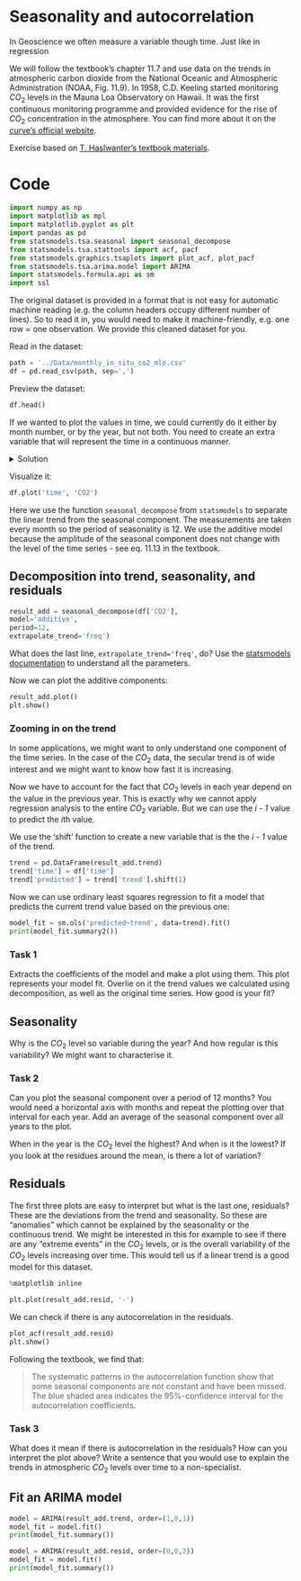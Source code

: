 # Seasonality and autocorrelation


In Geoscience we often measure a variable though time. Just like in
regression

We will follow the textbook’s chapter 11.7 and use data on the trends in
atmospheric carbon dioxide from the National Oceanic and Atmospheric
Administration (NOAA, Fig. 11.9). In 1958, C.D. Keeling started
monitoring $CO_2$ levels in the Mauna Loa Observatory on Hawaii. It was
the first continuous monitoring programme and provided evidence for the
rise of $CO_2$ concentration in the atmosphere. You can find more about
it on the [curve’s official website](https://keelingcurve.ucsd.edu/).

Exercise based on [T. Haslwanter’s textbook
materials](https://github.com/thomas-haslwanter/statsintro-python-2e/blob/master/ipynbs/11_timeSeries.ipynb).

# Code

``` python
import numpy as np
import matplotlib as mpl
import matplotlib.pyplot as plt
import pandas as pd
from statsmodels.tsa.seasonal import seasonal_decompose
from statsmodels.tsa.stattools import acf, pacf
from statsmodels.graphics.tsaplots import plot_acf, plot_pacf
from statsmodels.tsa.arima.model import ARIMA
import statsmodels.formula.api as sm
import ssl
```

The original dataset is provided in a format that is not easy for
automatic machine reading (e.g. the column headers occupy different
number of lines). So to read it in, you would need to make it
machine-friendly, e.g. one row = one observation. We provide this
cleaned dataset for you.

Read in the dataset:

``` python
path = '../Data/monthly_in_situ_co2_mlo.csv'
df = pd.read_csv(path, sep=',')
```

Preview the dataset:

``` python
df.head()
```

If we wanted to plot the values in time, we could currently do it either
by month number, or by the year, but not both. You need to create an
extra variable that will represent the time in a continuous manner.

<details>
<summary>
Solution
</summary>

``` python
df['time'] = df['Year'].map(str) + '.' + df['Month'].map(str)
```

</details>

Visualize it:

``` python
df.plot('time', 'CO2')
```

Here we use the function `seasonal_decompose` from `statsmodels` to
separate the linear trend from the seasonal component. The measurements
are taken every month so the period of seasonality is 12. We use the
additive model because the amplitude of the seasonal component does not
change with the level of the time series - see eq. 11.13 in the
textbook.

## Decomposition into trend, seasonality, and residuals

``` python
result_add = seasonal_decompose(df['CO2'], 
model='additive', 
period=12, 
extrapolate_trend='freq')
```

What does the last line, `extrapolate_trend='freq'`, do? Use the
[statsmodels
documentation](https://www.statsmodels.org/dev/generated/statsmodels.tsa.seasonal.seasonal_decompose.html)
to understand all the parameters.

Now we can plot the additive components:

``` python
result_add.plot()
plt.show()
```

### Zooming in on the trend

In some applications, we might want to only understand one component of
the time series. In the case of the $CO_2$ data, the secular trend is of
wide interest and we might want to know how fast it is increasing.

Now we have to account for the fact that $CO_2$ levels in each year
depend on the value in the previous year. This is exactly why we cannot
apply regression analysis to the entire $CO_2$ variable. But we can use
the *i - 1* value to predict the *i*th value.

We use the ‘shift’ function to create a new variable that is the the
*i - 1* value of the trend.

``` python
trend = pd.DataFrame(result_add.trend)
trend['time'] = df['time']
trend['predicted'] = trend['trend'].shift(1)
```

Now we can use ordinary least squares regression to fit a model that
predicts the current trend value based on the previous one:

``` python
model_fit = sm.ols('predicted~trend', data=trend).fit()
print(model_fit.summary2())
```

### Task 1

Extracts the coefficients of the model and make a plot using them. This
plot represents your model fit. Overlie on it the trend values we
calculated using decomposition, as well as the original time series. How
good is your fit?

## Seasonality

Why is the $CO_2$ level so variable during the year? And how regular is
this variability? We might want to characterise it.

### Task 2

Can you plot the seasonal component over a period of 12 months? You
would need a horizontal axis with months and repeat the plotting over
that interval for each year. Add an average of the seasonal component
over all years to the plot.

When in the year is the $CO_2$ level the highest? And when is it the
lowest? If you look at the residues around the mean, is there a lot of
variation?

## Residuals

The first three plots are easy to interpret but what is the last one,
residuals? These are the deviations from the trend and seasonality. So
these are “anomalies” which cannot be explained by the seasonality or
the continuous trend. We might be interested in this for example to see
if there are any “extreme events” in the $CO_2$ levels, or is the
overall variability of the $CO_2$ levels increasing over time. This
would tell us if a linear trend is a good model for this dataset.

``` python
%matplotlib inline

plt.plot(result_add.resid, '-')
```

We can check if there is any autocorrelation in the residuals.

``` python
plot_acf(result_add.resid)
plt.show()
```

Following the textbook, we find that:

> The systematic patterns in the autocorrelation function show that some
> seasonal components are not constant and have been missed. The blue
> shaded area indicates the 95%-confidence interval for the
> autocorrelation coefficients.

### Task 3

What does it mean if there is autocorrelation in the residuals? How can
you interpret the plot above? Write a sentence that you would use to
explain the trends in atmospheric $CO_2$ levels over time to a
non-specialist.

## Fit an ARIMA model

``` python
model = ARIMA(result_add.trend, order=(1,0,1))
model_fit = model.fit()
print(model_fit.summary())
```

``` python
model = ARIMA(result_add.resid, order=(0,0,2))
model_fit = model.fit()
print(model_fit.summary())
```
